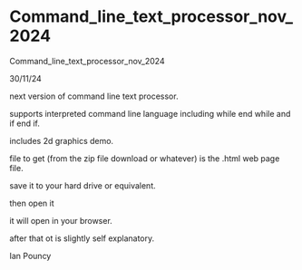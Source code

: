 # Command_line_text_processor_nov_2024
Command_line_text_processor_nov_2024

30/11/24

next version of command line text processor.

supports interpreted command
line language 
including while end while 
and if end if.

includes 
2d graphics demo.

file to get 
(from the zip file download 
or whatever)
is the .html web page file.

save it to your hard drive or
equivalent.

then open it 

it will open in
your browser.

after that ot is slightly self explanatory.


Ian Pouncy 

